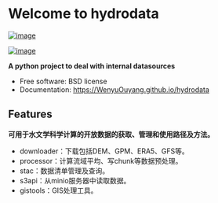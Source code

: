 <!--
 * @Author: Wenyu Ouyang
 * @Date: 2023-10-26 08:41:30
 * @LastEditTime: 2024-02-13 17:57:48
 * @LastEditors: Wenyu Ouyang
 * @Description: 
 * @FilePath: \hydrodata\docs\index.md
 * Copyright (c) 2023-2024 Wenyu Ouyang. All rights reserved.
-->
# Welcome to hydrodata


[![image](https://img.shields.io/pypi/v/hydrodata.svg)](https://pypi.python.org/pypi/hydrodata)

[![image](https://pyup.io/repos/github/WenyuOuyang/hydrodata/shield.svg)](https://pyup.io/repos/github/WenyuOuyang/hydrodata)


**A python project to deal with internal datasources**


-   Free software: BSD license
-   Documentation: <https://WenyuOuyang.github.io/hydrodata>
    

## Features

**可用于水文学科学计算的开放数据的获取、管理和使用路径及方法。**    

-   downloader：下载包括DEM、GPM、ERA5、GFS等。
-   processor：计算流域平均、写chunk等数据预处理。
-   stac：数据清单管理及查询。
-   s3api：从minio服务器中读取数据。
-   gistools：GIS处理工具。


